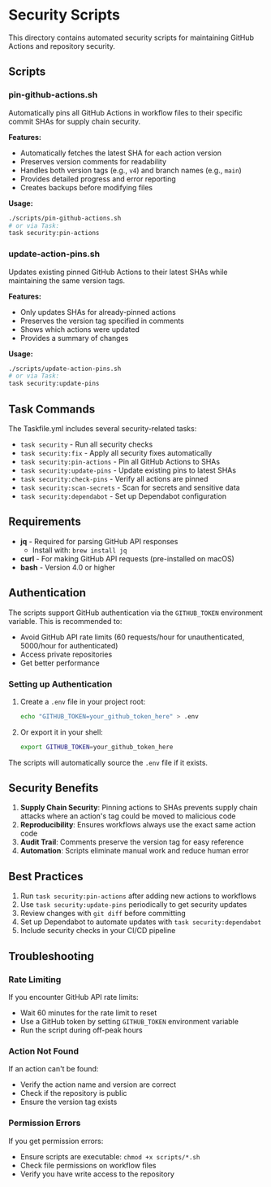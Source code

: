 # Security Scripts

This directory contains automated security scripts for maintaining GitHub Actions and repository security.

## Scripts

### pin-github-actions.sh

Automatically pins all GitHub Actions in workflow files to their specific commit SHAs for supply chain security.

**Features:**
- Automatically fetches the latest SHA for each action version
- Preserves version comments for readability
- Handles both version tags (e.g., `v4`) and branch names (e.g., `main`)
- Provides detailed progress and error reporting
- Creates backups before modifying files

**Usage:**
```bash
./scripts/pin-github-actions.sh
# or via Task:
task security:pin-actions
```

### update-action-pins.sh

Updates existing pinned GitHub Actions to their latest SHAs while maintaining the same version tags.

**Features:**
- Only updates SHAs for already-pinned actions
- Preserves the version tag specified in comments
- Shows which actions were updated
- Provides a summary of changes

**Usage:**
```bash
./scripts/update-action-pins.sh
# or via Task:
task security:update-pins
```

## Task Commands

The Taskfile.yml includes several security-related tasks:

- `task security` - Run all security checks
- `task security:fix` - Apply all security fixes automatically
- `task security:pin-actions` - Pin all GitHub Actions to SHAs
- `task security:update-pins` - Update existing pins to latest SHAs
- `task security:check-pins` - Verify all actions are pinned
- `task security:scan-secrets` - Scan for secrets and sensitive data
- `task security:dependabot` - Set up Dependabot configuration

## Requirements

- **jq** - Required for parsing GitHub API responses
  - Install with: `brew install jq`
- **curl** - For making GitHub API requests (pre-installed on macOS)
- **bash** - Version 4.0 or higher

## Authentication

The scripts support GitHub authentication via the `GITHUB_TOKEN` environment variable. This is recommended to:
- Avoid GitHub API rate limits (60 requests/hour for unauthenticated, 5000/hour for authenticated)
- Access private repositories
- Get better performance

### Setting up Authentication

1. Create a `.env` file in your project root:
   ```bash
   echo "GITHUB_TOKEN=your_github_token_here" > .env
   ```

2. Or export it in your shell:
   ```bash
   export GITHUB_TOKEN=your_github_token_here
   ```

The scripts will automatically source the `.env` file if it exists.

## Security Benefits

1. **Supply Chain Security**: Pinning actions to SHAs prevents supply chain attacks where an action's tag could be moved to malicious code
2. **Reproducibility**: Ensures workflows always use the exact same action code
3. **Audit Trail**: Comments preserve the version tag for easy reference
4. **Automation**: Scripts eliminate manual work and reduce human error

## Best Practices

1. Run `task security:pin-actions` after adding new actions to workflows
2. Use `task security:update-pins` periodically to get security updates
3. Review changes with `git diff` before committing
4. Set up Dependabot to automate updates with `task security:dependabot`
5. Include security checks in your CI/CD pipeline

## Troubleshooting

### Rate Limiting
If you encounter GitHub API rate limits:
- Wait 60 minutes for the rate limit to reset
- Use a GitHub token by setting `GITHUB_TOKEN` environment variable
- Run the script during off-peak hours

### Action Not Found
If an action can't be found:
- Verify the action name and version are correct
- Check if the repository is public
- Ensure the version tag exists

### Permission Errors
If you get permission errors:
- Ensure scripts are executable: `chmod +x scripts/*.sh`
- Check file permissions on workflow files
- Verify you have write access to the repository